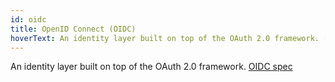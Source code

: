 ```yaml
---
id: oidc
title: OpenID Connect (OIDC)
hoverText: An identity layer built on top of the OAuth 2.0 framework. [OIDC spec](https://openid.net/specs/openid-connect-session-1_0.html)
---
```


An identity layer built on top of the OAuth 2.0 framework. [OIDC spec](https://openid.net/specs/openid-connect-session-1_0.html)